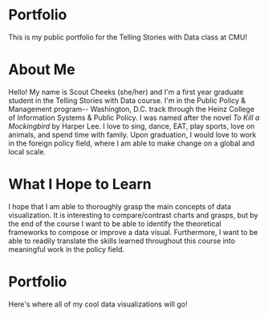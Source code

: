 # Portfolio
This is my public portfolio for the Telling Stories with Data class at CMU!

# About Me
Hello! My name is Scout Cheeks (she/her) and I'm a first year graduate student in the Telling Stories with Data course. I'm in the Public Policy & Management program-- Washington, D.C. track through the Heinz College of Information Systems & Public Policy. I was named after the novel *To Kill a Mockingbird* by Harper Lee. I love to sing, dance, EAT, play sports, love on animals, and spend time with family. Upon graduation, I would love to work in the foreign policy field, where I am able to make change on a global and local scale.

# What I Hope to Learn
I hope that I am able to thoroughly grasp the main concepts of data visualization. It is interesting to compare/contrast charts and grasps, but by the end of the course I want to be able to identify the theoretical frameworks to compose or improve a data visual. Furthermore, I want to be able to readily translate the skills learned throughout this course into meaningful work in the policy field. 

# Portfolio
Here's where all of my cool data visualizations will go!
